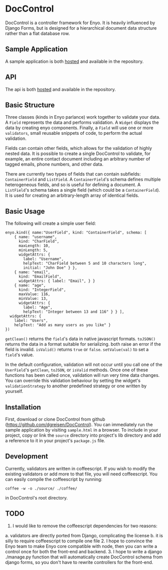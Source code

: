 DocControl
==========

DocControl is a controller framework for Enyo. It is heavily 
influenced by Django Forms, but is designed for a hierarchical 
document data structure rather than a flat database row. 

Sample Application
------------------
A sample application is both [hosted](http://dgreisen.github.com/DocControl/sample.html) and available in the repository.

API
---
The api is both [hosted](http://dgreisen.github.com/DocControl/api/index.html) and available in the repository.

Basic Structure
---------------
Three classes (kinds in Enyo parlance) work together to validate your 
data. A `Field` represents the data and performs validation. A `Widget` 
displays the data by creating enyo components. Finally, a `Field` will 
use one or more `validators`, small reusable snippets of code, to perform 
the actual validation.

Fields can contain other fields, which allows for the validation
of highly nested data. It is possible to create a
single DocControl to validate, for example, an entire contact document
including an arbitrary number of tagged emails, phone numbers, and 
other data.

There are currently two types of fields that can contain subfields:
`ContainerField` and `ListField`. A `ContainerField`'s schema defines
multiple heterogeneous fields, and so is useful for defining a 
document. A `ListField`'s schema takes a single field (which could be
a `ContainerField`). It is used for creating an arbitrary-length array 
of identical fields.

Basic Usage
-----------
The following will create a simple user field:

    enyo.kind({ name:"UserField", kind: "ContainerField", schema: [
        { name: "username", 
          kind: "CharField", 
          maxLength: 10, 
          minLength: 5, 
          widgetAttrs: { 
            label: "Username", 
            helpText: "CharField between 5 and 10 characters long", 
            initial: "John Doe" } },
        { name: "email", 
          kind: "EmailField", 
          widgetAttrs: { label: "Email", } }
        { name: "age", 
          kind: "IntegerField", 
          maxValue: 116, 
          minValue: 13, 
          widgetAttrs: { 
            label: "Age", 
            helpText: "Integer between 13 and 116" } } ],
      widgetAttrs: { 
        label: "Users", 
        helpText: "Add as many users as you like" }
    })

`getClean()` returns the `field`'s data in native javascript 
formats. `toJSON()` returns the data in a format suitable for serializing. 
both raise an error if the field is invalid. `isValid()` returns `true` or 
`false`. `setValue(val)` to set a `field`'s value.

In the default configuration, validation will not occur until you call
one of the `UserField`'s `getClean`, `toJSON`, or `isValid` methods. Once one of 
these functions has been called once, validation will run very time data 
changes. You can override this validation behaviour by setting the widget's
`validationStrategy` to another predefined strategy or one written by yourself.


Installation
------------
First, download or clone DocControl from github 
(https://github.com/dgreisen/DocControl). You can immediately run the
sample application by visiting `sample.html` in a browser. To include 
in your project, copy or link the `source` directory into project's lib directory and add a reference to it in your project's `package.js` file.

Development
-----------
Currently, validators are written in coffeescript. If you wish to 
modify the existing validators or add more to that file, you will need
coffeescript. You can easily compile the coffeescript by running:

    coffee -w -o ./source/ ./coffee/

in DocControl's root directory.

TODO
----
1. I would like to remove the coffeescript dependencies for two reasons:

  a. validators are directly ported from Django, complicating the license
  b. it is silly to require coffeescript to compile one file
2. I hope to convince the Enyo team to make Enyo core compatible with node,
   then you can write a control once for both the front-end and backend.
3. I hope to write a django ./manage.py function that will automatically 
   create DocControl schema from django forms, so you don't have to rewrite
   controllers for the front-end.